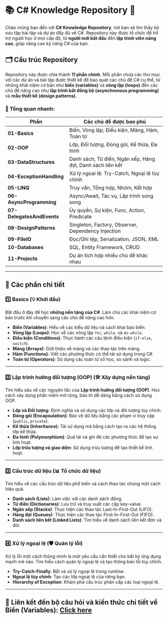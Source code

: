 # 📚 C# Knowledge Repository 🚀

Chào mừng bạn đến với **C# Knowledge Repository**, nơi bạn sẽ tìm thấy bộ sưu tập bài tập và dự án đầy đủ về C#. Repository này được tổ chức để hỗ trợ người học ở mọi cấp độ, từ **người mới bắt đầu** đến **lập trình viên nâng cao**, giúp nâng cao kỹ năng C# của bạn.

## 🗂️ Cấu trúc Repository

Repository này được chia thành **11 phần chính**. Mỗi phần chứa các thư mục với các dự án và bài tập được thiết kế để bao quát các chủ đề C# cụ thể, từ những khái niệm cơ bản như **biến (variables)** và **vòng lặp (loops)** đến các chủ đề nâng cao như **lập trình bất đồng bộ (asynchronous programming)** và **mẫu thiết kế (design patterns)**.

### 📌 Tổng quan nhanh:
| Phần                   | Các chủ đề được bao phủ                                     |
|------------------------|------------------------------------------------------------|
| **01-Basics**           | Biến, Vòng lặp, Điều kiện, Mảng, Hàm, Toán tử               |
| **02-OOP**              | Lớp, Đối tượng, Đóng gói, Kế thừa, Đa hình                  |
| **03-DataStructures**   | Danh sách, Từ điển, Ngăn xếp, Hàng đợi, Danh sách liên kết  |
| **04-ExceptionHandling**| Xử lý ngoại lệ: Try-Catch, Ngoại lệ tùy chỉnh               |
| **05-LINQ**             | Truy vấn, Tổng hợp, Nhóm, Kết hợp                           |
| **06-AsyncProgramming** | Async/Await, Tác vụ, Lập trình song song                    |
| **07-DelegatesAndEvents**| Ủy quyền, Sự kiện, Func, Action, Predicate                |
| **08-DesignPatterns**   | Singleton, Factory, Observer, Dependency Injection          |
| **09-FileIO**           | Đọc/Ghi tệp, Serialization, JSON, XML                       |
| **10-Databases**        | SQL, Entity Framework, CRUD                                 |
| **11-Projects**         | Dự án tích hợp nhiều chủ đề khác nhau                       |

---

## 📘 Các phần chi tiết

### 1️⃣ Basics (💡 Khởi đầu)
Bắt đầu ở đây để học **những nền tảng của C#**. Làm chủ các khái niệm cơ bản trước khi chuyển sang các chủ đề nâng cao hơn.

- **Biến (Variables)**: Hiểu về các kiểu dữ liệu và cách khai báo biến.
- **Vòng lặp (Loops)**: Học về các vòng lặp `for`, `while`, và `do-while`.
- **Điều kiện (Conditions)**: Thực hành các câu lệnh điều kiện (`if-else`, `switch`).
- **Mảng (Arrays)**: Giới thiệu về mảng và các thao tác trên mảng.
- **Hàm (Functions)**: Viết các phương thức có thể tái sử dụng trong C#.
- **Toán tử (Operators)**: Sử dụng các toán tử số học, so sánh và logic.

---

### 2️⃣ Lập trình hướng đối tượng (OOP) (🛠️ Xây dựng nền tảng)
Tìm hiểu sâu về các nguyên tắc của **Lập trình hướng đối tượng (OOP)**. Học cách xây dựng phần mềm mở rộng, bảo trì dễ dàng bằng cách sử dụng OOP.

- **Lớp và Đối tượng**: Định nghĩa và sử dụng các lớp và đối tượng tùy chỉnh.
- **Đóng gói (Encapsulation)**: Bảo vệ dữ liệu bằng các phạm vi truy cập (`public`, `private`).
- **Kế thừa (Inheritance)**: Tái sử dụng mã bằng cách tạo ra các hệ thống lớp kế thừa.
- **Đa hình (Polymorphism)**: Quá tải và ghi đè các phương thức để tạo sự linh hoạt.
- **Lớp trừu tượng và giao diện**: Sử dụng trừu tượng để tạo thiết kế linh hoạt.

---

### 3️⃣ Cấu trúc dữ liệu (📊 Tổ chức dữ liệu)
Tìm hiểu về các cấu trúc dữ liệu phổ biến và cách thao tác chúng một cách hiệu quả.

- **Danh sách (Lists)**: Làm việc với các danh sách động.
- **Từ điển (Dictionaries)**: Lưu trữ và truy xuất các cặp key-value.
- **Ngăn xếp (Stacks)**: Thực hiện các thao tác Last-In-First-Out (LIFO).
- **Hàng đợi (Queues)**: Thực hiện các thao tác First-In-First-Out (FIFO).
- **Danh sách liên kết (Linked Lists)**: Tìm hiểu về danh sách liên kết đơn và đôi.

---

### 4️⃣ Xử lý ngoại lệ (🛡️ Quản lý lỗi)
Xử lý lỗi một cách thông minh là một yêu cầu cần thiết cho bất kỳ ứng dụng mạnh mẽ nào. Tìm hiểu cách quản lý ngoại lệ và tạo thông báo lỗi tùy chỉnh.

- **Try-Catch-Finally**: Bắt và xử lý ngoại lệ trong runtime.
- **Ngoại lệ tùy chỉnh**: Tạo các lớp ngoại lệ của riêng bạn.
- **Hierarchy of Exception**: Khám phá cấu trúc phân cấp các loại ngoại lệ.

---

## 🔗 Liên kết đến bộ câu hỏi và kiến thức chi tiết về **Biến (Variables)**: [Click here](https://github.com/BbySharp/CSharp-Knowledge/blob/main/01-Basics/Variables/INTERVIEW.md)
